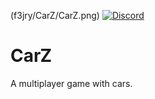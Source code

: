 (f3jry/CarZ/CarZ.png)
[![Discord](https://img.shields.io/discord/735157161872850944?label=discord&logo=discord&logoColor=white)](https://discord.gg/tXekztz/) 
# CarZ 
A multiplayer game with cars. 
